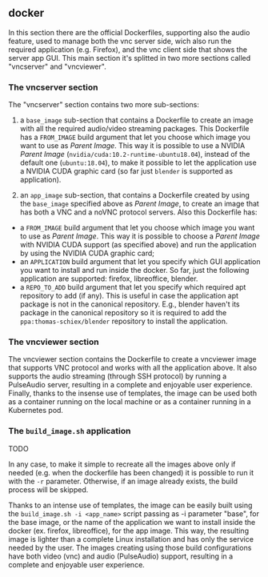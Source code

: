 ## docker

In this section there are the official Dockerfiles, supporting also the audio feature, used to manage both the vnc server side, wich also run the required application (e.g. Firefox), and the vnc client side that shows the server app GUI. This main section it's splitted in two more sections called "vncserver" and "vncviewer".

### The vncserver section
The "vncserver" section contains two more sub-sections:
1. a `base_image` sub-section that contains a Dockerfile to create an image with all the required audio/video streaming packages. This Dockerfile has a `FROM_IMAGE` build argument that let you choose which image you want to use as *Parent Image*. This way it is possible to use a NVIDIA *Parent Image* (`nvidia/cuda:10.2-runtime-ubuntu18.04`), instead of the default one (`ubuntu:18.04`), to make it possible to let the application use a NVIDIA CUDA graphic card (so far just `blender` is supported as application).

2. an `app_image` sub-section, that contains a Dockerfile created by using the `base_image` specified above as *Parent Image*, to create an image that has both a VNC and a noVNC protocol servers. Also this Dockerfile has:
* a `FROM_IMAGE` build argument that let you choose which image you want to use as *Parent Image*. This way it is possible to choose a *Parent Image* with NVIDIA CUDA support (as specified above) and run the application by using the NVIDIA CUDA graphic card;
* an `APPLICATION` build argument that let you specify which GUI application you want to install and run inside the docker. So far, just the following application are supported: firefox, libreoffice, blender.
* a `REPO_TO_ADD` build argument that let you specify which required apt repository to add (if any). This is useful in case the application apt package is not in the canonical repository. E.g., blender haven't its package in the canonical repository so it is required to add the `ppa:thomas-schiex/blender` repository to install the application.

### The vncviewer section
The vncviewer section contains the Dockerfile to create a vncviewer image that supports VNC protocol and works with all the application above. It also supports the audio streaming (through SSH protocol) by running a PulseAudio server, resulting in a complete and enjoyable user experience.
Finally, thanks to the insense use of templates, the image can be used both as a container running on the local machine or as a container running in a Kubernetes pod.

### The `build_image.sh` application
TODO


In any case, to make it simple to recreate all the images above only if needed (e.g. when the dockerfile has been changed) it is possible to run it with the `-r` parameter. Otherwise, if an image already exists, the build process will be skipped.

Thanks to an intense use of templates, the image can be easily built using the `build_image.sh -i <app_name>` script passing as -i parameter "base", for the base image, or the name of the application we want to install inside the docker (ex. firefox, libreoffice), for the app image. This way, the resulting image is lighter than a complete Linux installation and has only the service needed by the user.
The images creating using those build configurations have both video (vnc) and audio (PulseAudio) support, resulting in a complete and enjoyable user experience.